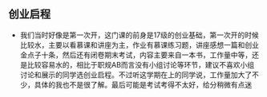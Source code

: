## 创业启程

- 我们当时好像是第一次开，这门课的前身是17级的创业基础，第一次开的时候比较水，主要以看慕课和讲座为主，作业有慕课练习题，讲座感想一篇和创业金点子十条，然后还有闭卷期末考试，内容主要来自一本书，工作量中等，还是比较容易水的，相比于职规AB而言没有小组讨论等环节，建议不喜欢小组讨论和展示的同学选创业启程。不过听这学期在上的同学说，工作量加大了不少，具体的我也不是很了解。最后可能是考试考得不太好，给分稍微有点迷